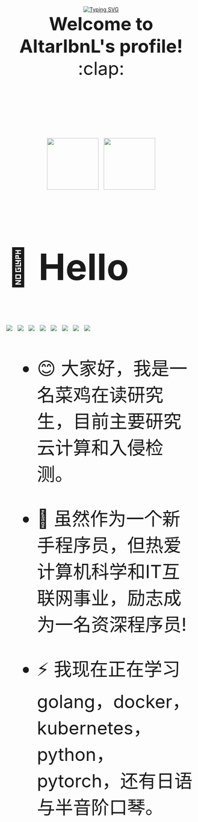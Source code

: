 
<div align="center">
<a href="https://git.io/typing-svg"><img src="https://readme-typing-svg.demolab.com?font=Fira+Code&pause=500&color=9608F4&width=435&center=true&lines=%E7%A5%9D%E4%BD%A0%E6%98%A8%E5%A4%A9%EF%BC%8C%E4%BB%8A%E5%A4%A9%EF%BC%8C%E6%98%8E%E5%A4%A9%E9%83%BD%E8%A6%81%E5%BC%80%E5%BF%83%EF%BC%81;fmt.Println(%22Hello+World%22)" alt="Typing SVG" /></a>
</div>

<div align="center">
<font size="40"> <strong>Welcome to AltarIbnL's profile!</strong> <font> :clap:
</div>



&emsp;



<div align="center">
 <img height="137px" src="https://github-readme-stats.vercel.app/api?username=AltarIbnL&hide_title=true&hide_border=true&show_icons=trueline_height=21&theme=radical" />
 <img height="137px" src="https://github-readme-stats.vercel.app/api/top-langs/?username=AltarIbnL&hide_title=true&hide_border=true&layout=compact&langs_count=6&theme=radical" />
</div>


# 🙋 Hello
<div align="left"> </div>

<span > <img src="https://visitor-badge.glitch.me/badge?page_id=AltarIbnL" /> <img src="https://img.shields.io/badge/-Golang-orange?style=flat-square&logo=Go&logoColor=white" /> <img src="https://img.shields.io/badge/-python-E34F26?style=flat-square&logo=Python&logoColor=white" /> <img src="https://img.shields.io/badge/-mysql-1572B6?style=flat-square&logo=MySQL&logoColor=white" /> <img src="https://img.shields.io/badge/-Redis-DC382D?style=flat-square&logo=Redis&logoColor=white" /> <img src="https://img.shields.io/badge/-Kubernetes-326CE5?style=flat-square&logo=Kubernetes&logoColor=white" /> <img src="https://img.shields.io/badge/-Linux-FCC624?style=flat-square&logo=Linux&logoColor=black" /> <img src="https://img.shields.io/badge/-Git-F05032?style=flat-square&logo=Git&logoColor=white" />  </span>

- 😊 大家好，我是一名菜鸡在读研究生，目前主要研究云计算和入侵检测。

- 😬 虽然作为一个新手程序员，但热爱计算机科学和IT互联网事业，励志成为一名资深程序员!

- ⚡ 我现在正在学习golang，docker，kubernetes，python，pytorch，还有日语与半音阶口琴。

<!--
**AltarIbnL/AltarIbnL** is a ✨ _special_ ✨ repository because its `README.md` (this file) appears on your GitHub profile.

Here are some ideas to get you started:

- 🔭 I’m currently working on ...
- 🌱 I’m currently learning ...
- 👯 I’m looking to collaborate on ...
- 🤔 I’m looking for help with ...
- 💬 Ask me about ...
- 📫 How to reach me: ...
- 😄 Pronouns: ...
- ⚡ Fun fact: ...
-->
